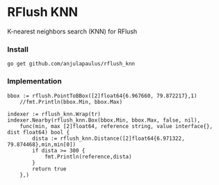 # RFlush KNN
K-nearest neighbors search (KNN) for RFlush

### Install
````
go get github.com/anjulapaulus/rflush_knn
````

### Implementation
````
bbox := rflush.PointToBBox([2]float64{6.967660, 79.872217},1)
	//fmt.Println(bbox.Min, bbox.Max)

indexer := rflush_knn.Wrap(tr)
indexer.Nearby(rflush_knn.Box(bbox.Min, bbox.Max, false, nil),
	func(min, max [2]float64, reference string, value interface{}, dist float64) bool {
		dista := rflush_knn.Distance([2]float64{6.971322, 79.874468},min,min[0])
		if dista >= 300 {
			fmt.Println(reference,dista)
		}
		return true
	},)

````
